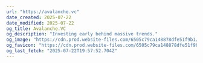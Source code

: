 ```yaml
---
url: "https://avalanche.vc"
date_created: 2025-07-22
date_modified: 2025-07-22
og_title: Avalanche.VC
og_description: "Investing early behind massive trends."
og_image: "https://cdn.prod.website-files.com/6505c79ca148878dfe51f9b1/6572322f5e9ccbcfc03f3a38_chema%20cover.webp"
og_favicon: "https://cdn.prod.website-files.com/6505c79ca148878dfe51f9b1/651588e0fadeaf1bc3e7f529_favicon.png"
og_last_fetch: "2025-07-22T19:57:52.704Z"
---
```

